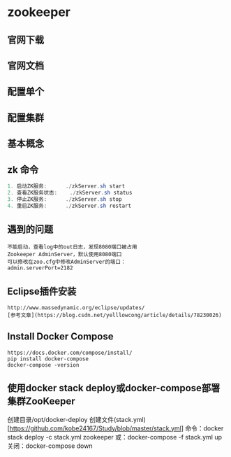 # zookeeper

## 官网下载
## 官网文档
## 配置单个
## 配置集群
## 基本概念
## zk 命令
```java
1. 启动ZK服务:		./zkServer.sh start
2. 查看ZK服务状态: 	./zkServer.sh status
3. 停止ZK服务:		./zkServer.sh stop
4. 重启ZK服务:		./zkServer.sh restart
```
## 遇到的问题
	不能启动，查看log中的out日志，发现8080端口被占用
	Zookeeper AdminServer，默认使用8080端口
	可以修改在zoo.cfg中修改AdminServer的端口：
	admin.serverPort=2182
## Eclipse插件安装
	http://www.massedynamic.org/eclipse/updates/
	[参考文章](https://blog.csdn.net/yelllowcong/article/details/78230026)
## Install Docker Compose
	https://docs.docker.com/compose/install/
	pip install docker-compose
	docker-compose -version
	
## 使用docker stack deploy或docker-compose部署集群ZooKeeper
创建目录/opt/docker-deploy
创建文件(stack.yml)[https://github.com/kobe24167/Study/blob/master/stack.yml]
命令：docker stack deploy -c stack.yml zookeeper
或：docker-compose -f stack.yml up
关闭：docker-compose down